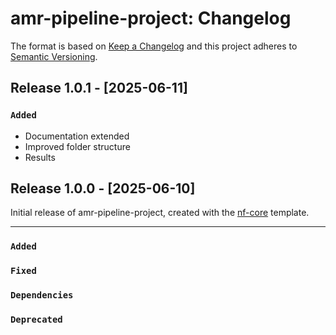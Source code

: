 # amr-pipeline-project: Changelog

The format is based on [Keep a Changelog](https://keepachangelog.com/en/1.0.0/)
and this project adheres to [Semantic Versioning](https://semver.org/spec/v2.0.0.html).

 ## Release 1.0.1 - [2025-06-11]

### `Added`
* Documentation extended
* Improved folder structure
* Results


## Release 1.0.0 - [2025-06-10]

Initial release of amr-pipeline-project, created with the [nf-core](https://nf-co.re/) template.






---


### `Added`

### `Fixed`

### `Dependencies`

### `Deprecated`
